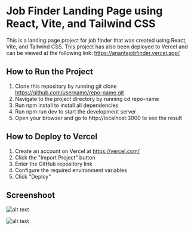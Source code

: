 # Job Finder Landing Page using React, Vite, and Tailwind CSS
This is a landing page project for job finder that was created using React, Vite, and Tailwind CSS. This project has also been deployed to Vercel and can be viewed at the following link: https://anantajobfinder.vercel.app/


## How to Run the Project
1. Clone this repository by running git clone https://github.com/username/repo-name.git
2. Navigate to the project directory by running cd repo-name
3. Run npm install to install all dependencies
4. Run npm run dev to start the development server
5. Open your browser and go to http://localhost:3000 to see the result

## How to Deploy to Vercel
1. Create an account on Vercel at https://vercel.com/
2. Click the "Import Project" button
3. Enter the GitHub repository link
4. Configure the required environment variables
5. Click "Deploy"

## Screenshoot
![alt text](https://i.ibb.co/17TWpsP/message-Image-1681930221127.jpg)

![alt text](https://i.ibb.co/8sbdXTm/message-Image-1681930236540.jpg)

